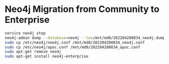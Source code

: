 # Neo4j Migration from Community to Enterprise

```sh
service neo4j stop
neo4j-admin dump --database=neo4j --to=/mnt/md0/202204280834_neo4j.dump --verbose
sudo cp /etc/neo4j/neo4j.conf /mnt/md0/202204280834_neo4j.conf
sudo cp /etc/neo4j/apoc.conf /mnt/md0/202204280834_apoc.conf
sudo apt-get remove neo4j
sudo apt-get install neo4j-enterprise
```